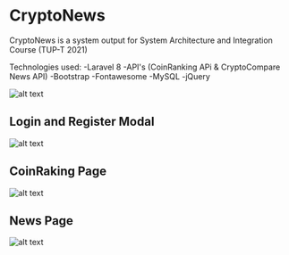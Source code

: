 # CryptoNews

CryptoNews is a system output for System Architecture and Integration Course (TUP-T 2021)

Technologies used:
-Laravel 8
-API's (CoinRanking APi & CryptoCompare News API)
-Bootstrap
-Fontawesome
-MySQL
-jQuery


![alt text]()


## Login and Register Modal

![alt text]()

## CoinRaking Page
![alt text]()


## News Page

![alt text]()

